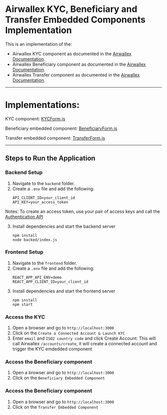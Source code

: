 

# Airwallex KYC, Beneficiary and Transfer Embedded Components Implementation

This is an implementation of the:
- Airwallex KYC component as documented in the [Airwallex Documentation](https://www.airwallex.com/docs/global-treasury__kyc-and-onboarding__embedded-kyc-component).
- Airwallex Beneficiary component as documented in the [Airwallex Documentation](https://www.airwallex.com/docs/payouts__embedded-beneficiary-component).
- Airwallex Transfer component as documented in the [Airwallex Documentation](https://www.airwallex.com/docs/payouts__embedded-transfer-component).

---

# Implementations:

KYC component: [KYCForm.js](https://github.com/evangelos-gkavogiannis-awx/awx-embedded-components/blob/main/frontend/src/KYCForm.js)

Beneficiary embedded component: [BeneficiaryForm.js](https://github.com/evangelos-gkavogiannis-awx/awx-embedded-components/blob/main/frontend/src/BeneficiaryForm.js)

Transfer embedded component: [TransferForm.js](https://github.com/evangelos-gkavogiannis-awx/awx-embedded-components/blob/main/frontend/src/TransferForm.js)

---

## Steps to Run the Application

### Backend Setup
1. Navigate to the `backend` folder.
2. Create a `.env` file and add the following:
   ```plaintext
   API_CLIENT_ID=your_client_id
   API_KEY=your_access_token
Notes:
To create an access token, use your pair of access keys and call the [Authentication API](https://www.airwallex.com/docs/api#/Authentication/API_Access/_api_v1_authentication_login/post)

3. Install dependencies and start the backend server
   ```plaintext
   npm install
   node backed/index.js   
### Frontend Setup
1. Navigate to the `frontend` folder.
2. Create a `.env` file and add the following:
   ```plaintext
   REACT_APP_API_ENV=demo
   REACT_APP_CLIENT_ID=your_client_id
3. Install dependencies and start the frontend server
   ```plaintext
   npm install
   npm start

### Access the KYC
1. Open a browser and go to `http://localhost:3000`
2. Click on the `Create a Connected Account & Launch KYC`
3. Enter `email` and `ISO2 country code` and click Create Account: This will call Airwallex `/accounts/create`, it will create a connected account and trigger the KYC emdedded component

### Access the Beneficiary component
1. Open a browser and go to `http://localhost:3000`
2. Click on the `Beneficiary Embedded Component`

### Access the Beneficiary component
1. Open a browser and go to `http://localhost:3000`
2. Click on the `Transfer Embedded Component`






   
